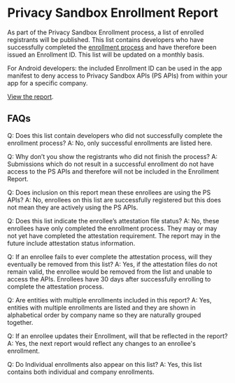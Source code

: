 # Privacy Sandbox Enrollment Report

As part of the Privacy Sandbox Enrollment process, a list of enrolled registrants will be published. This list contains developers who have successfully completed the [enrollment process](https://developers.google.com/privacy-sandbox/relevance/enrollment) and have therefore been issued an Enrollment ID. This list will be updated on a monthly basis. 

For Android developers: the included Enrollment ID can be used in the app manifest to deny access to Privacy Sandbox APIs (PS APIs) from within your app for a specific company. 

[View the report](enrollment_report.csv).

## FAQs

Q: Does this list contain developers who did not successfully complete the enrollment process?
A: No, only successful enrollments are listed here. 

Q: Why don’t you show the registrants who did not finish the process?
A: Submissions which do not result in a successful enrollment do not have access to the PS APIs and therefore will not be included in the Enrollment Report.

Q: Does inclusion on this report mean these enrollees are using the PS APIs?
A: No, enrollees on this list are successfully registered but this does not mean they are actively using the PS APIs.

Q: Does this list indicate the enrollee’s attestation file status?
A: No, these enrollees have only completed the enrollment process. They may or may not yet have completed the attestation requirement. The report may in the future include attestation status information. 

Q: If an enrollee fails to ever complete the attestation process, will they eventually be removed from this list?
A: Yes, if the attestation files do not remain valid, the enrollee would be removed from the list and unable to access the APIs. Enrollees have 30 days after successfully enrolling to complete the attestation process. 

Q: Are entities with multiple enrollments included in this report?
A: Yes, entities with multiple enrollments are listed and they are shown in alphabetical order by company name so they are naturally grouped together. 

Q: If an enrollee updates their Enrollment, will that be reflected in the report?
A: Yes, the next report would reflect any changes to an enrollee's enrollment. 

Q: Do Individual enrollments also appear on this list?
A: Yes, this list contains both individual and company enrollments. 
